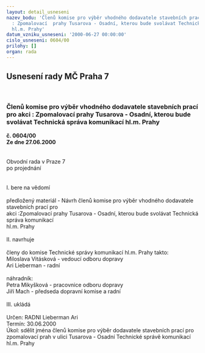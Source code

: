 ```yaml
---
layout: detail_usneseni
nazev_bodu: 'Členů komise pro výběr vhodného dodavatele stavebních prací pro akci
  : Zpomalovací  prahy Tusarova - Osadní, kterou bude svolávat Technická správa komunikací
  hl.m. Prahy'
datum_vzniku_usneseni: '2000-06-27 00:00:00'
cislo_usneseni: 0604/00
prilohy: []
organ: rada
---
```

<div id="ucUsn_pList" class="usn">
	<span><h2>Usnesení rady MČ Praha 7 </h2>
<br></span><div class="standBody">
<span><h3>Členů komise pro výběr vhodného dodavatele stavebních prací pro akci : Zpomalovací  prahy Tusarova - Osadní, kterou bude svolávat Technická správa komunikací hl.m. Prahy</h3></span><div class="center">
		<strong>č. 0604/00</strong><br>
	</div>
<div class="center">
		<strong>Ze dne 27.06.2000</strong><br><br>
	</div>     <br>Obvodní rada v Praze 7<br>po projednání<br><br><br>I.	bere na vědomí<br><br> předložený materiál - Návrh členů komise pro výběr vhodného dodavatele stavebních prací pro <br>akci :Zpomalovací  prahy Tusarova - Osadní, kterou bude svolávat Technická správa komunikací <br>hl.m. Prahy<br><br>II.	navrhuje<br><br>členy do komise Technické správy komunikací hl.m. Prahy takto:<br>Miloslava Vitásková - vedoucí odboru dopravy <br>Ari Lieberman - radní<br><br>náhradník:<br>Petra Mikyšková - pracovnice odboru dopravy<br>Jiří Mach - předseda dopravní komise a radní<br><br>III.	ukládá <br><br> Určen:	     	RADNI Lieberman Ari<br>Termín: 30.06.2000<br>Úkol:	sdělit jména členů komise  pro výběr dodavatele stavebních prací pro zpomalovací prah v ulici Tusarova - Osadní Technické správě komunikací hl.m. Prahy<br>  </div>
</div>